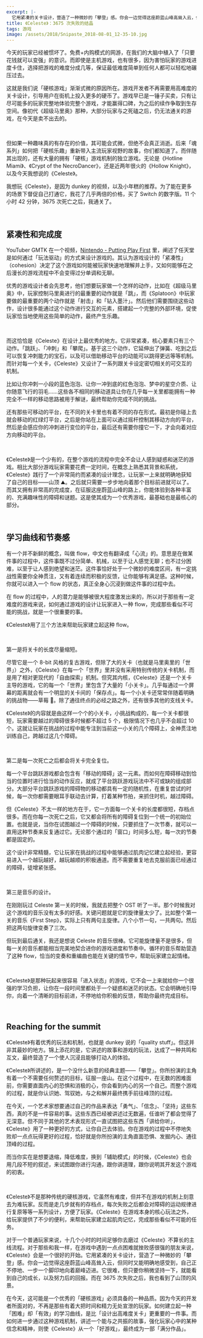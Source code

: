 ```yaml
---
excerpt: |-
  它用紧凑的关卡设计，营造了一种微妙的「攀登」感。你会一边觉得这座蔚蓝山峰高耸入云，但同时又能明确地感受到，自己正不停地、一步一个脚印地向着巅峰迈进。它很难，但只要你稍微坚持一下，就能看到自己的成长，以及努力后的回报。而在 3675 次失败之后，我也看到了山顶的风景。
title: 《Celeste》：3675 次失败的结晶
tags: 游戏
image: /assets/2018/Snipaste_2018-08-01_12-35-10.jpg
---
```


今天的玩家已经被惯坏了。免费+内购模式的网游，在我们的大脑中植入了「只要花钱就可以变强」的意识。而即使是主机游戏，也有很多，因为害怕玩家的游戏进度卡住，选择把游戏的难度分成几等，保证最低难度简单到任何人都可以轻松地碾压过去。

这就是我们说「硬核游戏」渐渐式微的原因所在。游戏开发者不再需要用高难度的关卡设计，引导用户在街机上投入更多的硬币了。游戏早已是一锤子买卖，只有让尽可能多的玩家完整地体验完整个游戏，才能赢得口碑，为之后的续作争取到生存空间。像初代《超级马里奥》那种，大部分玩家与之死磕之后，仍无法通关的游戏，在今天是卖不出去的。

<br>

但如果一种趣味真的有存在的价值，其可能会式微，但绝不会真正消逝。后来「魂系列」如何把「硬核乐趣」重新带入主流玩家视野的故事，你们都知道了。而伴随其出现的，还有大量的拥有「硬核」游戏机制的独立游戏。无论是《Hotline Miami》、《Crypt of the NecroDancer》，还是近两年很火的《Hollow Knight》，以及今天我想说的《Celeste》。

我想玩《Celeste》，是因为 dunkey 的视频，以及小年糕的推荐。为了能在更多的场景下督促自己打通它，我花了几乎两倍的价格，买了 Switch 的数字版。11 个小时 42 分钟，3675 次死亡之后，我通关了。

<br>

## 紧凑性和完成度

YouTuber GMTK 在一个视频，[Nintendo - Putting Play First](https://www.youtube.com/watch?v=2u6HTG8LuXQ) 里，阐述了任天堂是如何通过「玩法驱动」的方式来设计游戏的。其认为游戏设计的「紧凑性」（cohesion）决定了这个游戏如何能被玩家快速地理解并上手，又如何能够在之后漫长的游戏流程中不会变得过分单调和无聊。

优秀的游戏设计者会先思考，他们想要玩家做一个怎样的动作，比如在《超级马里奥》中，玩家控制马里奥进行的最重要的动作就是「跳」，而《Splatoon》中玩家要做的最重要的两个动作就是「射击」和「钻入墨汁」。然后他们需要围绕这些动作，设计很多能通过这个动作进行交互的元素，搭建起一个完整的外部环境，促使玩家恰当地使用这些简单的动作，最终产生乐趣。

<br>

而这恰恰是《Celeste》在设计上最优秀的地方。它非常紧凑，核心要素只有三个动作。「跳跃」、「冲刺」和「攀爬」。基于这三个动作，它延伸出了弹簧、吃到之后可以恢复冲刺能力的宝石，以及可以借助移动平台的动能可以跳得更远等等机制。而针对每一个关卡，《Celeste》又设计了一系列跟关卡设定密切相关的可交互的机制。

比如让你冲刺一小段的蓝色泡泡、让你一冲到底的红色泡泡、梦中的星空介质、让你随意飞行的羽毛……这些各不相同的移动道具让你在几乎每一关里都能拥有一种完全不一样的移动思路被用于解谜，最终帮助你完成不同的挑战。

还有那些可移动的平台，在不同的关卡里也有着不同的存在形式。最初是你碰上去就会移动的红绿灯平台，之后是你站在上面可以通过摇杆控制其移动方向的平台，然后是会感应你的冲刺进行变位的平台，最后还有需要你撞它一下，才会向着对应方向移动的平台。

<br>

《Celeste》是一个少有的，在整个游戏的流程中完全不会让人感到疑惑和迷茫的游戏。相比大部分游戏玩家需要花费一定时间，在概念上熟悉其背景和系统，《Celeste》践行了一个非常简约而紧凑的设计理念，让玩家一上来就明确地获知了自己的目标——山顶 ⛰️。之后就只需要一步步地向着那个目标前进就可以了。而其又拥有非常高的完成度，在征服这座蔚蓝山峰的路上，你能体验到各种丰富的、充满趣味性的障碍和谜题。这是使其成为一个优秀游戏，最基础也是最核心的部分。

<br>

## 学习曲线和节奏感

有一个并不新鲜的概念，叫做 flow，中文也有翻译成「心流」的。意思是在做某件事的过程中，这件事既不过分简单、机械，以至于让人感觉无聊；也不过分困难，以至于让人感到绝望和迷茫。这件事恰好处于一个微妙的难度区间，有一定挑战性需要你全神贯注，又有着连续而积极的反馈，让你能够有满足感。这种时候，你就可以进入一个 flow 的状态，真正全身心沉浸到做这件事的过程中去。

在 flow 的过程中，人的潜力是能够被很大程度激发出来的，所以对于那些有一定难度的游戏来说，如何通过游戏的设计让玩家进入一种 flow，完成那些看似不可能的挑战，就是一个很重要的事。

《Celeste》用了三个方法来帮助玩家建立起这种 flow。

<br>

第一是将关卡的长度尽量缩短。

尽管它是一个 8-bit 风格的复古游戏，但除了大的关卡（也就是马里奥里的「世界」）之外，《Celeste》在每一个「世界」里并没有采用特别传统的关卡机制，而是用了相对更现代的「自由探索」机制。但究其内核，《Celeste》还是一个关卡主导的游戏，它的每一个「世界」里包含了大量的「小关卡」。几乎每通过一个屏幕的距离就会有一个明显的关卡间的「保存点」。每一个小关卡还常常伴随着明确的挑战物——草莓 🍓。除了通往终点的必经之路之外，还有很多其他的支线关卡。

《Celeste》的内容就是由这样一个个的小关卡，小挑战构成的，每一个关卡都很短，玩家需要越过的障碍很多时候都不超过 5 个，极限情况下也几乎不会超过 10 个。这就让玩家在挑战的过程中能专注到当前这一小关的几个障碍上，全神贯注地训练自己，跨越过这几个障碍。

<br>

第二是每一次死亡之后都会将关卡完全复位。

每一个平台跳跃游戏都会包含有「移动的障碍」这一元素。而如何在障碍移动到恰当的位置时进行恰当的动作反应，就成了平台跳跃游戏玩法中不可或缺的组成部分。大部分平台跳跃游戏的障碍物的移动都具有一定的随机性，在重复尝试的时候，每一次你都需要眼耳手联动去计算，打着某种节拍，来抓住时机，越过障碍。

但《Celeste》不太一样的地方在于，它一方面每一个关卡的长度都很短，存档点很多。而在你每一次死亡之后，它又都会将所有的障碍复位到一个统一的初始位置。也就是说，当你在试图越过一个障碍的时候，只要抓住了一次节奏，就可以一直用这种节奏来反复通过它。无论那个通过的「窗口」时间多么短，每一次的节奏都是固定的。

这个设计非常精髓，它让玩家在挑战的过程中能够通过肌肉记忆建立起经验，更容易进入一个越玩越好，越玩越顺的积极通道。而不需要重复地去克服前面已经通过的障碍，徒增紧张感。

<br>

第三是音乐的设计。

在刚刚玩过 Celeste 第一关的时候，我就去把整个 OST 听了一半。那个时候我对这个游戏的音乐没有太多的好感。关键问题就是它的旋律量太少了。比如整个第一关的音乐《First Step》，实际上只有两句主旋律。八个小节一句，一共两句。然后把这两句旋律变奏了三次。

但玩到最后通关，我还是想说 Celeste 的音乐很棒。它可能旋律量不是很多，但每一关的音乐都能相当完美地契合进你的游戏进度和节奏中。循环的音乐帮助营造了这种 flow，恰当的变奏和重编曲也能在关键的情节中，帮助玩家建立起情绪。

<br>

《Celeste》是那种玩起来很容易「进入状态」的游戏，它不会一上来就给你一个很强的学习负担，让你在一段时间里都处于一个疑惑和迷茫的状态。它会明确地引导你，向着一个清晰的目标前进，不停地给你积极的反馈，帮助你最终完成目标。

<br>

## Reaching for the summit

《Celeste》有着优秀的玩法和机制，也就是 dunkey 说的「quality stuff」。但这并非其最妙的地方。锦上添花的是，它讲述的故事和游戏的玩法，达成了一种共鸣和互文，最终营造了一个使人沉浸且能够打动人的体验。

《Celeste》所讲述的，是一个没什么新意的经典主题——「攀登」。你所扮演的主角有着一个不需要任何赘述的目标，征服一座山。在这个过程中，在无数的困难面前，你需要直面内心的恐惧和消极的心，你会看到内心的另一个自己。而整个游戏的过程，就是你认识她、驾驭她，与之和解并最终携手前往峰顶的过程。

在今天，一个艺术家想要通过自己的作品来表达「勇气」、「信念」、「坚持」这些东西，真的不是一件容易的事。这些东西已经被讲述过无数遍，任谁听了都会觉得了无深意。但不同于其他的艺术表现形式一直试图把这些东西「讲给你听」，《Celeste》用了一种更好的方式，让你自己去体验。你在游戏的过程中不停地失败却一点点玩得更好的过程，恰好就是你所扮演的主角直面恐惧、发掘内心、通往顶峰的过程。

而当你实在是想要退缩，降低难度，换到「辅助模式」的时候，《Celeste》也会用几段不短的叙述，来试图跟你进行沟通，跟你讲道理，跟你说明其开发这个游戏的初衷。

<br>

《Celeste》不是那种传统的硬核游戏，它虽然有难度，但并不在游戏的机制上刻意去为难玩家。反而是走几步就有的存档点，每次失败之后都会对障碍的运动规律进行复原等等一系列设计，方便了玩家。《Celeste》在游戏本身的核心玩法之外，给玩家提供了不少的便利，来帮助玩家建立起肌肉记忆，完成那些看似不可能的任务。

对于一个普通玩家来说，十几个小时的时间足够你去磨过《Celeste》不算长的主线流程。对于那些和我一样，在游戏中遇到一点点困难就挫败感很强的朋友来说，《Celeste》会是一个很好的开始。它用紧凑的关卡设计，营造了一种微妙的「攀登」感。你会一边觉得这座蔚蓝山峰高耸入云，但同时又能明确地感受到，自己正不停地、一步一个脚印地向着巅峰迈进。它很难，但只要你稍微坚持一下，就能看到自己的成长，以及努力后的回报。而在 3675 次失败之后，我也看到了山顶的风景。

在今天，这可能是一个优秀的「硬核游戏」必须具备的一种品质。因为今天的开发者所面对的，不再是那些有着大把时间和精力无处宣泄的玩家。如何建立起一种「困难」却「有效」的学习曲线，是比「设计出高难度关卡」更重要的一件事。而如何进一步通过这种游戏机制，讲述一个能与之共振的故事，强化玩家心中的某种信念和精神，则使《Celeste》从一个「好游戏」，最终成为一部「满分作品」。
